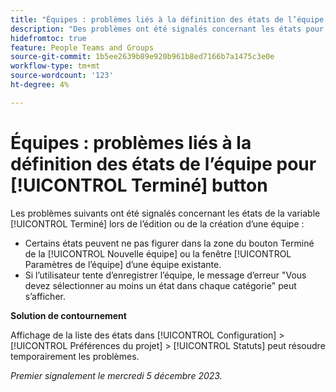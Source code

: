 ```yaml
---
title: "Équipes : problèmes liés à la définition des états de l’équipe pour le bouton Terminé"
description: "Des problèmes ont été signalés concernant les états pour la variable [!UICONTROL Terminé] lors de l’édition ou de la création d’une équipe. Une solution de contournement est disponible."
hidefromtoc: true
feature: People Teams and Groups
source-git-commit: 1b5ee2639b89e920b961b8ed7166b7a1475c3e0e
workflow-type: tm+mt
source-wordcount: '123'
ht-degree: 4%

---
```



# Équipes : problèmes liés à la définition des états de l’équipe pour [!UICONTROL Terminé] button

Les problèmes suivants ont été signalés concernant les états de la variable [!UICONTROL Terminé] lors de l’édition ou de la création d’une équipe :

* Certains états peuvent ne pas figurer dans la zone du bouton Terminé de la [!UICONTROL Nouvelle équipe] ou la fenêtre [!UICONTROL Paramètres de l’équipe] d’une équipe existante.
* Si l’utilisateur tente d’enregistrer l’équipe, le message d’erreur &quot;Vous devez sélectionner au moins un état dans chaque catégorie&quot; peut s’afficher.

**Solution de contournement**

Affichage de la liste des états dans [!UICONTROL Configuration] > [!UICONTROL Préférences du projet] > [!UICONTROL Statuts] peut résoudre temporairement les problèmes.

_Premier signalement le mercredi 5 décembre 2023._
